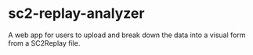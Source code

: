 # sc2-replay-analyzer
A web app for users to upload and break down the data into a visual form from a SC2Replay file.
